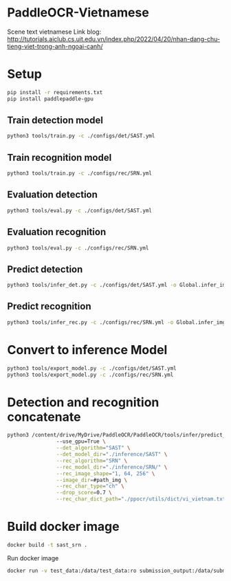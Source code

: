 # PaddleOCR-Vietnamese
Scene text vietnamese
Link blog: http://tutorials.aiclub.cs.uit.edu.vn/index.php/2022/04/20/nhan-dang-chu-tieng-viet-trong-anh-ngoai-canh/
# Setup
```bash
pip install -r requirements.txt
pip install paddlepaddle-gpu
```
## Train detection model
```bash
python3 tools/train.py -c ./configs/det/SAST.yml
```
## Train recognition model
```bash
python3 tools/train.py -c ./configs/rec/SRN.yml
```

## Evaluation detection
```bash
python3 tools/eval.py -c ./configs/det/SAST.yml
```
## Evaluation recognition 
```bash
python3 tools/eval.py -c ./configs/rec/SRN.yml
```

## Predict detection
```bash
python3 tools/infer_det.py -c ./configs/det/SAST.yml -o Global.infer_img= #path_to_image
```
## Predict recognition
```bash
python3 tools/infer_rec.py -c ./configs/rec/SRN.yml -o Global.infer_img=im0001_1.jpg
```
# Convert to inference Model
```bash
python3 tools/export_model.py -c ./configs/det/SAST.yml  
python3 tools/export_model.py -c ./configs/rec/SRN.yml
```
# Detection and recognition concatenate 
```bash
python3 /content/drive/MyDrive/PaddleOCR/PaddleOCR/tools/infer/predict_system.py 
                --use_gpu=True \
                --det_algorithm="SAST" \
                --det_model_dir="./inference/SAST" \
                --rec_algorithm="SRN" \
                --rec_model_dir="./inference/SRN/" \
                --rec_image_shape="1, 64, 256" \
                --image_dir=#path_img \
                --rec_char_type="ch" \
                --drop_score=0.7 \
                --rec_char_dict_path="./ppocr/utils/dict/vi_vietnam.txt"
```
# Build docker image
```bash
docker build -t sast_srn .
```
Run docker image
```bash
docker run -v test_data:/data/test_data:ro submission_output:/data/submission_output sast_srn /bin/bash run.sh
```



